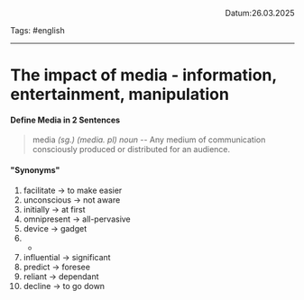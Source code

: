 <p align="right">Datum:26.03.2025</p>

Tags: #english 

---

# The impact of media - information, entertainment, manipulation

#### Define Media in 2 Sentences
> media _(sg.)  (media. pl)  noun_
> \--  Any medium of communication consciously produced or distributed for an audience. 



#### "Synonyms"
1. facilitate → to make easier
2. unconscious → not aware
3. initially → at first
4. omnipresent → all-pervasive
5. device → gadget
6. -
7. influential → significant
8. predict → foresee
9. reliant → dependant
10. decline → to go down